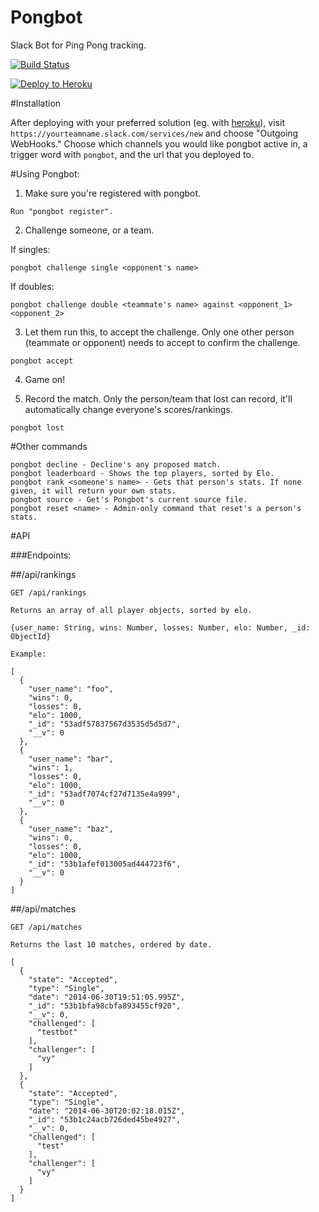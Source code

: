 # Pongbot
Slack Bot for Ping Pong tracking.

[![Build Status](https://travis-ci.org/andrewvy/slack-pongbot.svg)](https://travis-ci.org/andrewvy/slack-pongbot)

[![Deploy to Heroku](https://www.herokucdn.com/deploy/button.png)](https://heroku.com/deploy)

#Installation

After deploying with your preferred solution (eg. with [heroku](https://devcenter.heroku.com/articles/getting-started-with-nodejs)), visit `https://yourteamname.slack.com/services/new` and choose "Outgoing WebHooks." Choose which channels you would like pongbot active in, a trigger word with `pongbot`, and the url that you deployed to.

#Using Pongbot:

1) Make sure you're registered with pongbot.

```
Run "pongbot register".
```

2) Challenge someone, or a team.

If singles:


```
pongbot challenge single <opponent's name>
```

If doubles:

```
pongbot challenge double <teammate's name> against <opponent_1> <opponent_2>
```

3) Let them run this, to accept the challenge. Only one other person (teammate or opponent) needs to accept to confirm the challenge.

```
pongbot accept
```

4) Game on!

5) Record the match. Only the person/team that lost can record, it'll automatically change everyone's scores/rankings.


```
pongbot lost
```



#Other commands
```
pongbot decline - Decline's any proposed match.
pongbot leaderboard - Shows the top players, sorted by Elo.
pongbot rank <someone's name> - Gets that person's stats. If none given, it will return your own stats.
pongbot source - Get's Pongbot's current source file.
pongbot reset <name> - Admin-only command that reset's a person's stats.
```
#API

###Endpoints:

##/api/rankings
```
GET /api/rankings

Returns an array of all player objects, sorted by elo.

{user_name: String, wins: Number, losses: Number, elo: Number, _id: ObjectId}

Example:

[
  {
    "user_name": "foo",
    "wins": 0,
    "losses": 0,
    "elo": 1000,
    "_id": "53adf57837567d3535d5d5d7",
    "__v": 0
  },
  {
    "user_name": "bar",
    "wins": 1,
    "losses": 0,
    "elo": 1000,
    "_id": "53adf7074cf27d7135e4a999",
    "__v": 0
  },
  {
    "user_name": "baz",
    "wins": 0,
    "losses": 0,
    "elo": 1000,
    "_id": "53b1afef013005ad444723f6",
    "__v": 0
  }
]
```

##/api/matches

```
GET /api/matches

Returns the last 10 matches, ordered by date.

[
  {
    "state": "Accepted",
    "type": "Single",
    "date": "2014-06-30T19:51:05.995Z",
    "_id": "53b1bfa98cbfa893455cf920",
    "__v": 0,
    "challenged": [
      "testbot"
    ],
    "challenger": [
      "vy"
    ]
  },
  {
    "state": "Accepted",
    "type": "Single",
    "date": "2014-06-30T20:02:18.015Z",
    "_id": "53b1c24acb726ded45be4927",
    "__v": 0,
    "challenged": [
      "test"
    ],
    "challenger": [
      "vy"
    ]
  }
]

```

